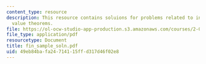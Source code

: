 ```yaml
---
content_type: resource
description: This resource contains soluions for problems related to initial and final
  value theorems.
file: https://ol-ocw-studio-app-production.s3.amazonaws.com/courses/2-003-modeling-dynamics-and-control-i-spring-2005/49eb84bafa24714115ffd317d46f02e8_fin_sample_soln.pdf
file_type: application/pdf
resourcetype: Document
title: fin_sample_soln.pdf
uid: 49eb84ba-fa24-7141-15ff-d317d46f02e8
---
```

